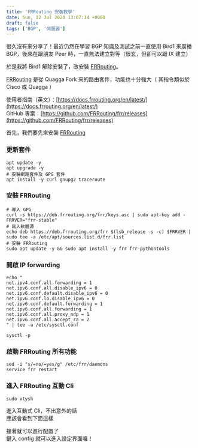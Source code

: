 ```yaml
---
title: 'FRRouting 安裝教學'
date: Sun, 12 Jul 2020 13:07:14 +0000
draft: false
tags: ['BGP', '伺服器']
---
```


很久沒有來分享了！最近仍然在學習 BGP 知識及測試之前一直使用 Bird1 來廣播 BGP，後來在跟朋友 Peer 時，一直無法建立對等（很玄，但卻可以跟 IX 建立）

於是我將 Bird1 解除安裝了，改安裝 [FRRouting](https://frrouting.org/)。

[FRRouting](https://frrouting.org/) 是從 Quagga Fork 來的路由套件，功能也十分強大（ 其指令類似於 Cisco 或 Quagga ）

使用者指南（英文）：[https://docs.frrouting.org/en/latest/](https://docs.frrouting.org/en/latest/)  
GitHub 專案：[https://github.com/FRRouting/frr/releases](https://github.com/FRRouting/frr/releases)

首先，我們要先來安裝 [FRRouting](https://frrouting.org/)

### 更新套件
```
apt update -y
apt upgrade -y
# 安裝網路套件及 GPG 套件
apt install -y curl gnupg2 traceroute
```
### 安裝 FRRouting
```
# 導入 GPG
curl -s https://deb.frrouting.org/frr/keys.asc | sudo apt-key add -
FRRVER="frr-stable"
# 寫入軟體源
echo deb https://deb.frrouting.org/frr $(lsb_release -s -c) $FRRVER | sudo tee -a /etc/apt/sources.list.d/frr.list
# 安裝 FRRouting
sudo apt update -y && sudo apt install -y frr frr-pythontools
```
### 開啟 IP forwarding
```
echo "
net.ipv4.conf.all.forwarding = 1
net.ipv6.conf.all.disable_ipv6 = 0
net.ipv6.conf.default.disable_ipv6 = 0
net.ipv6.conf.lo.disable_ipv6 = 0
net.ipv6.conf.default.forwarding = 1
net.ipv6.conf.all.forwarding = 1
net.ipv6.conf.all.proxy_ndp = 1
net.ipv6.conf.all.accept_ra = 2
" | tee -a /etc/sysctl.conf

sysctl -p
```
### 啟動 FRRouting 所有功能
```
sed -i "s/=no/=yes/g" /etc/frr/daemons
service frr restart
```
### 進入 FRRouting 互動 Cli
```
sudo vtysh
```

進入互動式 Cli，不出意外的話  
應該會看到下面這樣

接著就可以進行配置了  
鍵入 config 就可以進入設定界面囉！